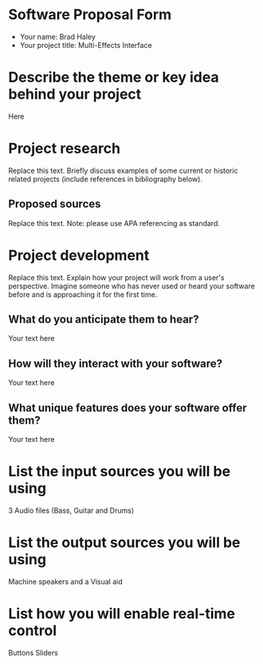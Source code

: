 # Software Proposal Form

- Your name: Brad Haley
- Your project title: Multi-Effects Interface

# Describe the theme or key idea behind your project
Here

# Project research
Replace this text. Briefly discuss examples of some current or historic related projects (include references in bibliography below).

## Proposed sources
Replace this text. Note: please use APA referencing as standard.

# Project development
Replace this text. Explain how your project will work from a user's perspective. Imagine someone who has never used or heard your software before and is approaching it for the first time.

## What do you anticipate them to hear?
Your text here

## How will they interact with your software?
Your text here

## What unique features does your software offer them?
Your text here

# List the input sources you will be using

3 Audio files (Bass, Guitar and Drums)

# List the output sources you will be using

 Machine speakers and a Visual aid

# List how you will enable real-time control

 Buttons
 Sliders
